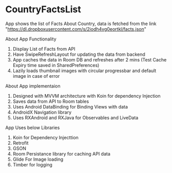 # CountryFactsList

App shows the list of Facts About Country, data is fetched from the link 
"https://dl.dropboxusercontent.com/s/2iodh4vg0eortkl/facts.json"

About App Functionality
1. Display List of Facts from API
2. Have SwipeRefreshLayout for updating the data from backend
3. App caches the data in Room DB and refreshes after 2 mins (Test Cache Expiry time saved in SharedPreferences)
4. Lazily loads thumbnail images with circular progressbar and default image in case of error


About App implementaion 
1. Designed with MVVM architecture with Koin for dependency Injection 
2. Saves data from API to Room tables
3. Uses Android DataBinding for Binding Views with data
4. AndroidX Navigation library
5. Uses RXAndroid and RXJava for Observables and LiveData


App Uses below Libraries
1. Koin for Dependency Injecttion
2. Retrofit
3. GSON
4. Room Persistance library for caching API data 
5. Glide For Image loading
6. Timber for logging
